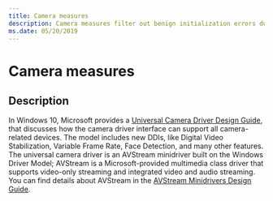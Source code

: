 ```yaml
---
title: Camera measures
description: Camera measures filter out benign initialization errors during Bluetooth driver flighting
ms.date: 05/20/2019
---
```


# Camera measures

## Description

In Windows 10, Microsoft provides a [Universal Camera Driver Design Guide](../stream/windows-10-technical-preview-camera-drivers-design-guide.md), that discusses how the camera driver interface can support all camera-related devices. The model includes new DDIs, like Digital Video Stabilization, Variable Frame Rate, Face Detection, and many other features. The universal camera driver is an AVStream minidriver built on the Windows Driver Model; AVStream is a Microsoft-provided multimedia class driver that supports video-only streaming and integrated video and audio streaming. You can find details about AVStream in the [AVStream Minidrivers Design Guide](../stream/avstream-minidrivers-design-guide.md).
